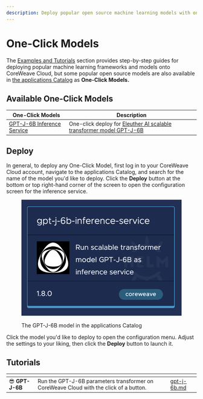 ```yaml
---
description: Deploy popular open source machine learning models with one click
---
```


# One-Click Models

The [Examples and Tutorials](../) section provides step-by-step guides for deploying popular machine learning frameworks and models onto CoreWeave Cloud, but some popular open source models are also available in [the applications Catalog](../../../../coreweave-kubernetes/applications-catalog.md) as **One-Click Models.**

## Available One-Click Models

| One-Click Models                          | Description                                                                                                        |
| ----------------------------------------- | ------------------------------------------------------------------------------------------------------------------ |
| [GPT-J-6B Inference Service](gpt-j-6b.md) | One-click deploy for [Eleuther AI scalable transformer model GPT-J-6B](https://huggingface.co/EleutherAI/gpt-j-6B) |

## Deploy

In general, to deploy any One-Click Model, first log in to your CoreWeave Cloud account, navigate to the applications Catalog, and search for the name of the model you'd like to deploy. Click the **Deploy** button at the bottom or top right-hand corner of the screen to open the configuration screen for the inference service.

<figure><img src="../../../../.gitbook/assets/image (41) (3).png" alt="Screenshot of the GPT-J-6B model in the applications Catalog"><figcaption><p>The GPT-J-6B model in the applications Catalog</p></figcaption></figure>

Click the model you'd like to deploy to open the configuration menu. Adjust the settings to your liking, then click the **Deploy** button to launch it.

## Tutorials

<table data-card-size="large" data-view="cards"><thead><tr><th></th><th></th><th></th><th data-hidden data-card-target data-type="content-ref"></th></tr></thead><tbody><tr><td><span data-gb-custom-inline data-tag="emoji" data-code="1f60e">😎</span> <strong>GPT-J-6B</strong></td><td>Run the GPT-J-6B parameters transformer on CoreWeave Cloud with the click of a button.</td><td></td><td><a href="gpt-j-6b.md">gpt-j-6b.md</a></td></tr></tbody></table>
